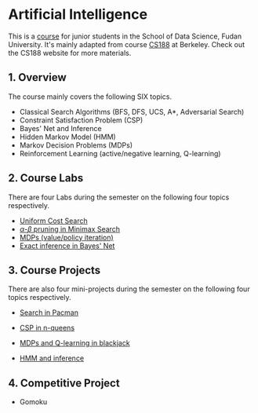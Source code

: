 # Artificial Intelligence

This is a [course](http://www.sdspeople.fudan.edu.cn/zywei/DATA130008/index.html) for junior students in the School of Data Science, Fudan University. It's mainly adapted from course [CS188](http://ai.berkeley.edu/home.html) at Berkeley. Check out the CS188 website for more materials.

## 1. Overview

The course mainly covers the following SIX topics.

- Classical Search Algorithms (BFS, DFS, UCS, A*, Adversarial Search)
- Constraint Satisfaction Problem (CSP)
- Bayes' Net and Inference
- Hidden Markov Model (HMM)
- Markov Decision Problems (MDPs)
- Reinforcement Learning (active/negative learning, Q-learning)

## 2. Course Labs

There are four Labs during the semester on the following four topics respectively.

- [Uniform Cost Search](https://github.com/zhangshun97/Artificial-Intelligence/tree/master/Labs/Lab_1_search)
- [$\alpha$-$\beta$ pruning in Minimax Search](https://github.com/zhangshun97/Artificial-Intelligence/tree/master/Labs/Lab_2_pruning)
- [MDPs (value/policy iteration)](https://github.com/zhangshun97/Artificial-Intelligence/tree/master/Labs/Lab_3_MDP)
- [Exact inference in Bayes' Net](https://github.com/zhangshun97/Artificial-Intelligence/tree/master/Labs/Lab_4_BayesNet)

## 3. Course Projects

There are also four mini-projects during the semester on the following four topics respectively.

- [Search in Pacman](https://github.com/zhangshun97/Artificial-Intelligence/tree/master/Projects/Project_1_search)
- [CSP in n-queens](https://github.com/zhangshun97/Artificial-Intelligence/tree/master/Projects/Project_2_nqueens)

- [MDPs and Q-learning in blackjack](https://github.com/zhangshun97/Artificial-Intelligence/tree/master/Projects/Project_3_blackjack)
- [HMM and inference](https://github.com/zhangshun97/Artificial-Intelligence/tree/master/Projects/Project_4_car)

## 4. Competitive Project

- Gomoku